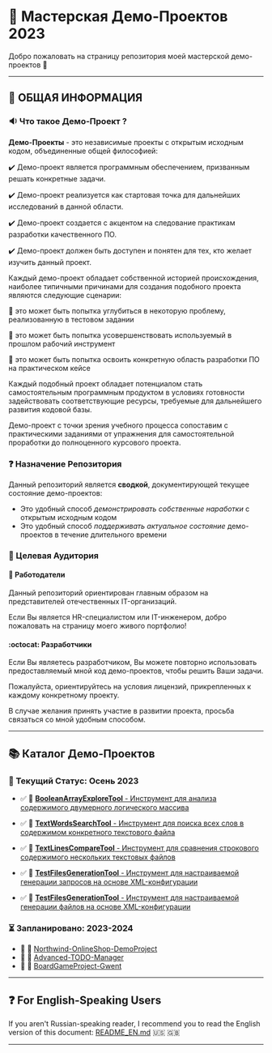 # :hammer: Мастерская Демо-Проектов 2023

Добро пожаловать на страницу репозитория моей мастерской демо-проектов :wave:

---

## :loudspeaker: ОБЩАЯ ИНФОРМАЦИЯ

### :sound: Что такое Демо-Проект ?

**Демо-Проекты** - это независимые проекты с открытым исходным кодом, объединенные общей философией:

:heavy_check_mark: Демо-проект является программным обеспечением, призванным решать конкретные задачи.

:heavy_check_mark: Демо-проект реализуется как стартовая точка для дальнейших исследований в данной области.

:heavy_check_mark: Демо-проект создается с акцентом на следование практикам разработки качественного ПО.

:heavy_check_mark: Демо-проект должен быть доступен и понятен для тех, кто желает изучить данный проект.

Каждый демо-проект обладает собственной историей происхождения, наиболее типичными причинами для создания подобного проекта являются следующие сценарии:

:diamond_shape_with_a_dot_inside: это может быть попытка углубиться в некоторую проблему, реализованную в тестовом задании

:diamond_shape_with_a_dot_inside: это может быть попытка усовершенствовать используемый в прошлом рабочий инструмент

:diamond_shape_with_a_dot_inside: это может быть попытка освоить конкретную область разработки ПО на практическом кейсе

Каждый подобный проект обладает потенциалом стать самостоятельным программным продуктом в условиях готовности задействовать соответствующие ресурсы, требуемые для дальнейшего развития кодовой базы.

Демо-проект с точки зрения учебного процесса сопоставим с практическими заданиями от упражнения для самостоятельной проработки до полноценного курсового проекта.

### :question: Назначение Репозитория

Данный репозиторий является **сводкой**, документирующей текущее состояние демо-проектов:

- Это удобный способ *демонстрировать собственные наработки* с открытым исходным кодом
- Это удобный способ *поддерживать актуальное состояние* демо-проектов в течение длительного времени

### :dart: Целевая Аудитория

#### :office: Работодатели

Данный репозиторий ориентирован главным образом на представителей отечественных IT-организаций.

Если Вы является HR-специалистом или IT-инженером, добро пожаловать на страницу моего живого портфолио!

#### :octocat: Разработчики

Если Вы являетесь разработчиком, Вы можете повторно использовать предоставляемый мной код демо-проектов, чтобы решить Ваши задачи.

Пожалуйста, ориентируйтесь на условия лицензий, прикрепленных к каждому конкретному проекту.

В случае желания принять участие в развитии проекта, просьба связаться со мной удобным способом.

---

## :books: Каталог Демо-Проектов

### :pushpin: Текущий Статус: Осень 2023

- :white_check_mark: :link: [**BooleanArrayExploreTool** - Инструмент для анализа содержимого двумерного логического массива](https://github.com/dar920910/BooleanArrayExploreTool/tree/main)

- :white_check_mark: :link: [**TextWordsSearchTool** - Инструмент для поиска всех слов в содержимом конкретного текстового файла](https://github.com/dar920910/TextWordsSearchTool)

- :white_check_mark: :link: [**TextLinesCompareTool** - Инструмент для сравнения строкового содержимого нескольких текстовых файлов](https://github.com/dar920910/TextLinesCompareTool)

- :white_check_mark: :link: [**TestFilesGenerationTool** - Инструмент для настраиваемой генерации запросов на основе XML-конфигурации](https://github.com/dar920910/TestFilesGenerationTool)

- :white_check_mark: :link: [**TestFilesGenerationTool** - Инструмент для настраиваемой генерации файлов на основе XML-конфигурации](https://github.com/dar920910/TestFilesGenerationTool)

### :hourglass_flowing_sand: Запланировано: 2023-2024

- :black_square_button: :link: [Northwind-OnlineShop-DemoProject](https://github.com/dar920910/Northwind-OnlineShop-DemoProject)
- :black_square_button: :link: [Advanced-TODO-Manager](https://github.com/dar920910/Advanced-TODO-Manager)
- :black_square_button: :link: [BoardGameProject-Gwent](https://github.com/dar920910/BoardGameProject-Gwent)

---

## :question: For English-Speaking Users

If you aren't Russian-speaking reader, I recommend you to read the English version of this document: [README_EN.md](README_EN.md) :us: :gb:

---

